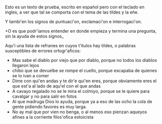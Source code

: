 Esto es un texto de prueba, escrito en español pero con el teclado en ingles, a ver que tal se comporta con el tema de las tildes y la eñe.

Y tambi'en los signos de puntuaci'on, exclamaci'on e interrogaci'on. 

+O es que podr'iamos entender en donde empieza y termina una pregunta, sin la ayuda de estos signos_

Aqu'i una lista de refranes en cuyos t'itulos hay tildes, o palabras susceptibles de errores ortogr'aficos:
- Mas sabe el diablo por viejo que por diablo, porque no todos los diablos llegaron lejos 
- chibo que se devuelbe se rompe el cuello, porque escapaba de quienes se lo ivan a comer
- Dime con qui'en andas y te dir'e qui'en eres, porque obviamente eres el que est'a al lado de aqu'el con el que andas
- A cavayo regalado no se le mira el colmiyo, porque se le quiere para cavalgar y no para salir en fotos
- Al que madruga Dios lo ayuda, porque ya a eso de las ocho la cola de gente pidiendo favores es muy larga. 
- No ay mal que por vien no benga, o al menos eso pienzan aqueyos afines a la corriente filos'ofica estoicista

